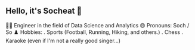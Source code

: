 <!--Level 1: Simple Bio-->

## Hello, it's Socheat 👋

:technologist: Engineer in the field of Data Science and Analytics
😄 Pronouns: Soch / So
:chess_pawn: Hobbies: 
. Sports (Football, Running, Hiking, and others.)
. Chess
. Karaoke (even if I'm not a really good singer...) 


<!--
**SocheatN/SocheatN** is a ✨ _special_ ✨ repository because its `README.md` (this file) appears on your GitHub profile.

Here are some ideas to get you started:

- 🔭 I’m currently working on ...
- 🌱 I’m currently learning ...
- 👯 I’m looking to collaborate on ...
- 🤔 I’m looking for help with ...
- 💬 Ask me about ...
- 📫 How to reach me: ...
- 😄 Pronouns: ...
- ⚡ Fun fact: ...
-->
